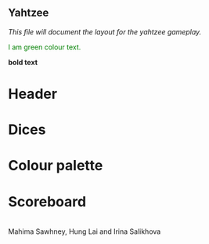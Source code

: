 ## Yahtzee

*This file will document the layout for the yahtzee gameplay.*

<span style="color:green"> I am green colour text.
</span>

**bold text**

# Header

# Dices

# Colour palette

# Scoreboard


<br>
Mahima Sawhney, Hung Lai and Irina Salikhova